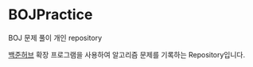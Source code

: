 # BOJPractice
BOJ 문제 풀이 개인 repository

[백준허브](https://velog.io/@flaxinger/%EB%B0%B1%EC%A4%80%ED%97%88%EB%B8%8C-%EC%82%AC%EC%9A%A9-%EB%B0%A9%EB%B2%95) 확장 프로그램을 사용하여 알고리즘 문제를 기록하는 Repository입니다.

